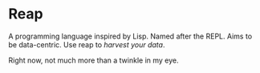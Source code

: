 Reap
========

A programming language inspired by Lisp.  Named after the REPL.  Aims to be data-centric.  Use reap to *harvest your data*.

Right now, not much more than a twinkle in my eye.
